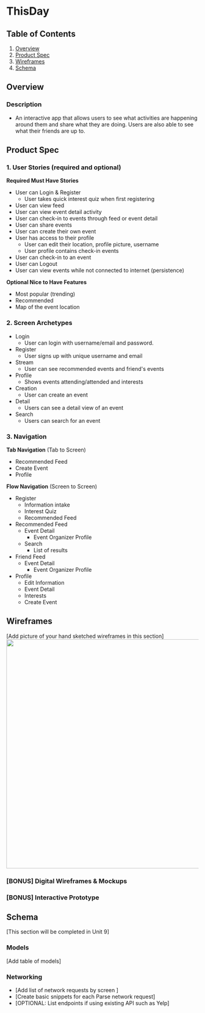 # ThisDay

## Table of Contents
1. [Overview](#Overview)
1. [Product Spec](#Product-Spec)
1. [Wireframes](#Wireframes)
2. [Schema](#Schema)

## Overview
### Description
* An interactive app that allows users to see what activities are happening around them and share what they are doing. Users are also able to see what their friends are up to.

## Product Spec
### 1. User Stories (required and optional)

**Required Must Have Stories**

* User can Login & Register
    * User takes quick interest quiz when first registering
* User can view feed 
* User can view event detail activity
* User can check-in to events through feed or event detail
* User can share events
* User can create their own event
* User has access to their profile
    * User can edit their location, profile picture, username
    * User profile contains check-in events
* User can check-in to an event
* User can Logout
* User can view events while not connected to internet (persistence)


**Optional Nice to Have Features**

* Most popular (trending)
* Recommended
* Map of the event location


### 2. Screen Archetypes

* Login
    * User can login with username/email and password.
* Register
    * User signs up with unique username and email
* Stream
    * User can see recommended events and friend's events
* Profile
    * Shows events attending/attended and interests
* Creation
    * User can create an event 
* Detail
    * Users can see a detail view of an event
* Search
    * Users can search for an event


### 3. Navigation

**Tab Navigation** (Tab to Screen)

* Recommended Feed
* Create Event
* Profile

**Flow Navigation** (Screen to Screen)

* Register
    * Information intake
    * Interest Quiz
    * Recommended Feed
* Recommended Feed
    * Event Detail
        * Event Organizer Profile
    * Search
        * List of results
* Friend Feed
    * Event Detail
        * Event Organizer Profile
* Profile
    * Edit Information
    * Event Detail
    * Interests
    * Create Event

## Wireframes
[Add picture of your hand sketched wireframes in this section]
<img src="YOUR_WIREFRAME_IMAGE_URL" width=600>

### [BONUS] Digital Wireframes & Mockups

### [BONUS] Interactive Prototype

## Schema 
[This section will be completed in Unit 9]
### Models
[Add table of models]
### Networking
- [Add list of network requests by screen ]
- [Create basic snippets for each Parse network request]
- [OPTIONAL: List endpoints if using existing API such as Yelp]
